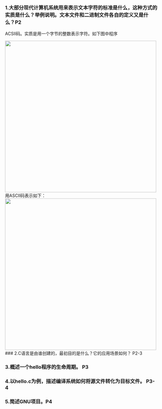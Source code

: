 ### 1.大部分现代计算机系统用来表示文本字符的标准是什么，这种方式的实质是什么？举例说明。文本文件和二进制文件各自的定义又是什么？P2
ACSII码。实质是用一个字节的整数表示字符。如下图中程序

<img src="https://i.loli.net/2017/09/15/59bb970178e6c.png" width="500">
用ASCII码表示如下：

<img src="https://i.loli.net/2017/09/15/59bb983a932b1.png" width="500">
### 2.C语言是由谁创建的，最初目的是什么？它的应用场景如何？ P2-3

### 3.概述一个hello程序的生命周期。 P3

### 4.以hello.c为例，描述编译系统如何将源文件转化为目标文件。 P3-4

### 5.简述GNU项目。P4

